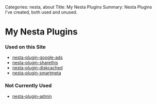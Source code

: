 Categories: nesta, about
Title: My Nesta Plugins
Summary: Nesta Plugins I've created, both used and unused.

# My Nesta Plugins

### Used on this Site

* [nesta-plugin-google-ads](http://github.com/jmervine/nesta-plugin-google-ads)
* [nesta-plugin-sharethis](http://github.com/jmervine/nesta-plugin-sharethis)
* [nesta-plugin-diskcached](http://github.com/jmervine/nesta-plugin-diskcached)
* [nesta-plugin-smartmeta](http://github.com/jmervine/nesta-plugin-smartmeta)

### Not Currently Used

* [nesta-plugin-admin](http://github.com/jmervine/nesta-plugin-admin)

